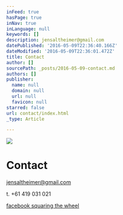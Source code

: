 ```yaml
---
inFeed: true
hasPage: true
inNav: true
inLanguage: null
keywords: []
description: jensaltheimer@gmail.com
datePublished: '2016-05-09T22:36:40.166Z'
dateModified: '2016-05-09T22:36:01.472Z'
title: Contact
author: []
sourcePath: _posts/2016-05-09-contact.md
authors: []
publisher:
  name: null
  domain: null
  url: null
  favicon: null
starred: false
url: contact/index.html
_type: Article

---
```

![](https://the-grid-user-content.s3-us-west-2.amazonaws.com/d963c02e-1663-47f1-b134-e4d84bde5744.jpg)

# Contact

[jensaltheimer@gmail.com][0]

t. +61 419 031 021

[facebook squaring the wheel][1]

[0]: jensaltheimer@gmail.com
[1]: https://www.facebook.com/Squaring-the-Wheel-357865674307586/